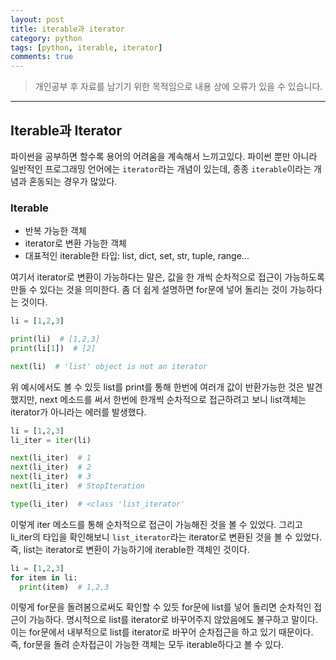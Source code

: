 ```yaml
---
layout: post
title: iterable과 iterator
category: python
tags: [python, iterable, iterator]
comments: true
---
```


> 개인공부 후 자료를 남기기 위한 목적임으로 내용 상에 오류가 있을 수 있습니다.      

<hr>

## Iterable과 Iterator

파이썬을 공부하면 할수록 용어의 어려움을 계속해서 느끼고있다. 파이썬 뿐만 아니라 일반적인 프로그래밍 언어에는 `iterator`라는 개념이 있는데, 종종 `iterable`이라는 개념과 혼동되는 경우가 많았다.


### Iterable

- 반복 가능한 객체
- iterator로 변환 가능한 객체
- 대표적인 iterable한 타입: list, dict, set, str, tuple, range...

여기서 iterator로 변환이 가능하다는 말은, 값을 한 개씩 순차적으로 접근이 가능하도록 만들 수 있다는 것을 의미한다. 좀 더 쉽게 설명하면 for문에 넣어 돌리는 것이 가능하다는 것이다.

```python
li = [1,2,3]

print(li)  # [1,2,3]
print(li[1])  # [2]

next(li)  # 'list' object is not an iterator
```

위 예시에서도 볼 수 있듯 list를 print를 통해 한번에 여러개 값이 반환가능한 것은 발견했지만, next 메소드를 써서 한번에 한개씩 순차적으로 접근하려고 보니 list객체는 iterator가 아니라는 에러를 발생했다.

```python
li = [1,2,3]
li_iter = iter(li)

next(li_iter)  # 1
next(li_iter)  # 2
next(li_iter)  # 3
next(li_iter)  # StopIteration

type(li_iter)  # <class 'list_iterator'
```

이렇게 iter 메소드를 통해 순차적으로 접근이 가능해진 것을 볼 수 있었다. 그리고 li_iter의 타입을 확인해보니 `list_iterator`라는 iterator로 변환된 것을 볼 수 있었다. 즉, list는 iterator로 변환이 가능하기에 iterable한 객체인 것이다.


```python
li = [1,2,3]
for item in li:
  print(item)  # 1,2,3
```

이렇게 for문을 돌려봄으로써도 확인할 수 있듯 for문에 list를 넣어 돌리면 순차적인 접근이 가능하다. 명시적으로 list를 iterator로 바꾸어주지 않았음에도 불구하고 말이다. 이는 for문에서 내부적으로 list를 iterator로 바꾸어 순차접근을 하고 있기 때문이다. 즉, for문을 돌려 순차접근이 가능한 객체는 모두 iterable하다고 볼 수 있다.
